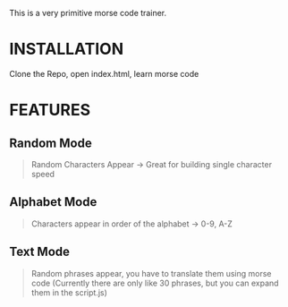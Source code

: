 This is a very primitive morse code trainer.


# INSTALLATION
Clone the Repo, open index.html, learn morse code

# FEATURES
## Random Mode
> Random Characters Appear -> Great for building single character speed
## Alphabet Mode
> Characters appear in order of the alphabet -> 0-9, A-Z
## Text Mode
> Random phrases appear, you have to translate them using morse code (Currently there are only like 30 phrases, but you can expand them in the script.js)
